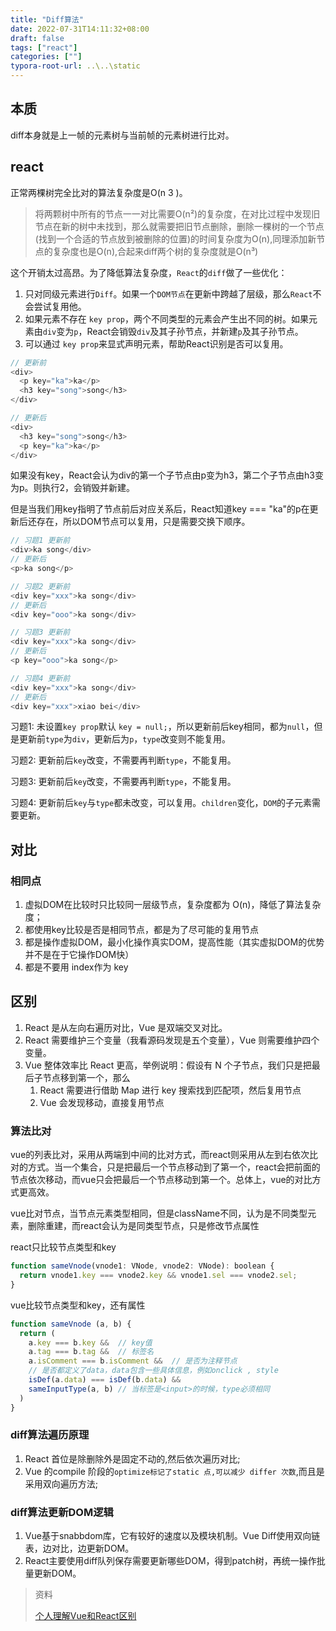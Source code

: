 ```yaml
---
title: "Diff算法"
date: 2022-07-31T14:11:32+08:00
draft: false
tags: ["react"]
categories: [""]
typora-root-url: ..\..\static
---
```


## 本质

diff本身就是上一帧的元素树与当前帧的元素树进行比对。

## react

正常两棵树完全比对的算法复杂度是O(n 3 )。

> 将两颗树中所有的节点一一对比需要O(n²)的复杂度，在对比过程中发现旧节点在新的树中未找到，那么就需要把旧节点删除，删除一棵树的一个节点(找到一个合适的节点放到被删除的位置)的时间复杂度为O(n),同理添加新节点的复杂度也是O(n),合起来diff两个树的复杂度就是O(n³)

这个开销太过高昂。为了降低算法复杂度，`React`的`diff`做了一些优化：

1. 只对同级元素进行`Diff`。如果一个`DOM节点`在更新中跨越了层级，那么`React`不会尝试复用他。
2. 如果元素不存在 `key prop`，两个不同类型的元素会产生出不同的树。如果元素由`div`变为`p`，React会销毁`div`及其子孙节点，并新建`p`及其子孙节点。
3. 可以通过 `key prop`来显式声明元素，帮助React识别是否可以复用。

```javascript
// 更新前
<div>
  <p key="ka">ka</p>
  <h3 key="song">song</h3>
</div>

// 更新后
<div>
  <h3 key="song">song</h3>
  <p key="ka">ka</p>
</div>
```

如果没有key，React会认为div的第一个子节点由p变为h3，第二个子节点由h3变为p。则执行2，会销毁并新建。

但是当我们用key指明了节点前后对应关系后，React知道key === "ka"的p在更新后还存在，所以DOM节点可以复用，只是需要交换下顺序。

```javascript
// 习题1 更新前
<div>ka song</div>
// 更新后
<p>ka song</p>

// 习题2 更新前
<div key="xxx">ka song</div>
// 更新后
<div key="ooo">ka song</div>

// 习题3 更新前
<div key="xxx">ka song</div>
// 更新后
<p key="ooo">ka song</p>

// 习题4 更新前
<div key="xxx">ka song</div>
// 更新后
<div key="xxx">xiao bei</div>

```

习题1: 未设置`key prop`默认 `key = null;`，所以更新前后key相同，都为`null`，但是更新前`type`为`div`，更新后为`p`，`type`改变则不能复用。

习题2: 更新前后`key`改变，不需要再判断`type`，不能复用。

习题3: 更新前后`key`改变，不需要再判断`type`，不能复用。

习题4: 更新前后`key`与`type`都未改变，可以复用。`children`变化，`DOM`的子元素需要更新。



## 对比

### 相同点

1. 虚拟DOM在比较时只比较同一层级节点，复杂度都为 O(n)，降低了算法复杂度；
2. 都使用key比较是否是相同节点，都是为了尽可能的复用节点
3. 都是操作虚拟DOM，最小化操作真实DOM，提高性能（其实虚拟DOM的优势 并不是在于它操作DOM快）
4. 都是不要用 index作为 key

## 区别

1. React 是从左向右遍历对比，Vue 是双端交叉对比。
2. React 需要维护三个变量（我看源码发现是五个变量），Vue 则需要维护四个变量。
3. Vue 整体效率比 React 更高，举例说明：假设有 N 个子节点，我们只是把最后子节点移到第一个，那么
   1. React 需要进行借助 Map 进行 key 搜索找到匹配项，然后复用节点
   2. Vue 会发现移动，直接复用节点



### 算法比对

vue的列表比对，采用从两端到中间的比对方式，而react则采用从左到右依次比对的方式。当一个集合，只是把最后一个节点移动到了第一个，react会把前面的节点依次移动，而vue只会把最后一个节点移动到第一个。总体上，vue的对比方式更高效。

vue比对节点，当节点元素类型相同，但是className不同，认为是不同类型元素，删除重建，而react会认为是同类型节点，只是修改节点属性



react只比较节点类型和key

```js
function sameVnode(vnode1: VNode, vnode2: VNode): boolean {
  return vnode1.key === vnode2.key && vnode1.sel === vnode2.sel;
}
```

vue比较节点类型和key，还有属性

```js
function sameVnode (a, b) {
  return (
    a.key === b.key &&  // key值
    a.tag === b.tag &&  // 标签名
    a.isComment === b.isComment &&  // 是否为注释节点
    // 是否都定义了data，data包含一些具体信息，例如onclick , style
    isDef(a.data) === isDef(b.data) &&  
    sameInputType(a, b) // 当标签是<input>的时候，type必须相同
  )
}
```

### diff算法遍历原理

1. React 首位是除删除外是固定不动的,然后依次遍历对比;
2. Vue 的compile 阶段的`optimize标记了static 点,可以减少 differ 次数`,而且是采用双向遍历方法;

### diff算法更新DOM逻辑

1. Vue基于snabbdom库，它有较好的速度以及模块机制。Vue Diff使用双向链表，边对比，边更新DOM。
2. React主要使用diff队列保存需要更新哪些DOM，得到patch树，再统一操作批量更新DOM。





> 资料
>
> [个人理解Vue和React区别](https://lq782655835.github.io/blogs/vue/diff-vue-vs-react.html#%E4%B8%AA%E4%BA%BA%E7%90%86%E8%A7%A3vue%E5%92%8Creact%E5%8C%BA%E5%88%AB)